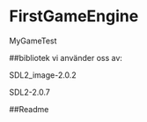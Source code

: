 # FirstGameEngine
MyGameTest

##bibliotek vi använder oss av:

SDL2_image-2.0.2

SDL2-2.0.7

##Readme
